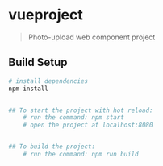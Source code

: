 # vueproject

> Photo-upload web component project

## Build Setup

``` bash
# install dependencies
npm install


## To start the project with hot reload:
    # run the command: npm start
    # open the project at localhost:8080


## To build the project:
    # run the command: npm run build



